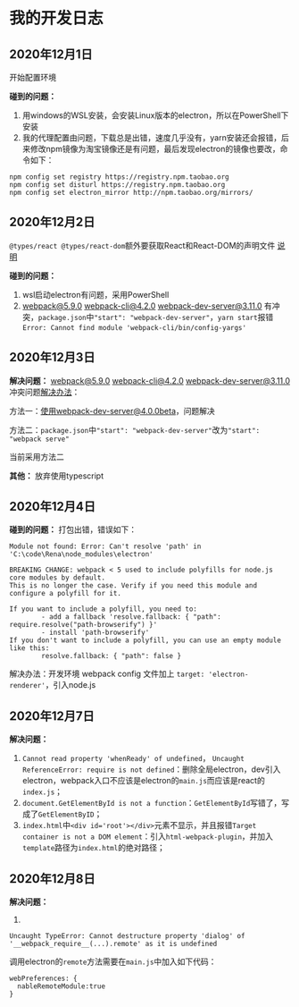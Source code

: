 # 我的开发日志

## 2020年12月1日

开始配置环境

**碰到的问题：**
1. 用windows的WSL安装，会安装Linux版本的electron，所以在PowerShell下安装
2. 我的代理配置由问题，下载总是出错，速度几乎没有，yarn安装还会报错，后来修改npm镜像为淘宝镜像还是有问题，最后发现electron的镜像也要改，命令如下：

```
npm config set registry https://registry.npm.taobao.org
npm config set disturl https://registry.npm.taobao.org
npm config set electron_mirror http://npm.taobao.org/mirrors/
```

## 2020年12月2日
`@types/react @types/react-dom`额外要获取React和React-DOM的声明文件 [说明](https://www.tslang.cn/docs/handbook/react-&-webpack.html)

**碰到的问题：**
1. wsl启动electron有问题，采用PowerShell
2. webpack@5.9.0 webpack-cli@4.2.0 webpack-dev-server@3.11.0 有冲突，`package.json`中`"start": "webpack-dev-server"`，`yarn start`报错`Error: Cannot find module 'webpack-cli/bin/config-yargs'`
## 2020年12月3日
**解决问题：**
webpack@5.9.0 webpack-cli@4.2.0 webpack-dev-server@3.11.0 冲突问题[解决办法](https://github.com/webpack/webpack-dev-server/issues/2424)：

方法一：使用webpack-dev-server@4.0.0beta，问题解决

方法二：`package.json`中`"start": "webpack-dev-server"`改为`"start": "webpack serve"`

当前采用方法二

**其他：**
放弃使用typescript

## 2020年12月4日
**碰到的问题：**
打包出错，错误如下：
```
Module not found: Error: Can't resolve 'path' in 'C:\code\Rena\node_modules\electron'

BREAKING CHANGE: webpack < 5 used to include polyfills for node.js core modules by default.
This is no longer the case. Verify if you need this module and configure a polyfill for it.

If you want to include a polyfill, you need to:
        - add a fallback 'resolve.fallback: { "path": require.resolve("path-browserify") }'
        - install 'path-browserify'
If you don't want to include a polyfill, you can use an empty module like this:
        resolve.fallback: { "path": false }
```
解决办法：开发环境 webpack config 文件加上 `target: 'electron-renderer'`，引入node.js

## 2020年12月7日

**解决问题：**
1. `Cannot read property 'whenReady' of undefined`， `Uncaught ReferenceError: require is not defined`：删除全局electron，dev引入electron，webpack入口不应该是electron的`main.js`而应该是react的`index.js`；
2. `document.GetElementById is not a function`：`GetElementById`写错了，写成了`GetElementByID`；
3. `index.html`中`<div id='root'></div>`元素不显示，并且报错`Target container is not a DOM element`：引入`html-webpack-plugin`，并加入`template`路径为`index.html`的绝对路径；

## 2020年12月8日
**解决问题：**

1. 
```
Uncaught TypeError: Cannot destructure property 'dialog' of '__webpack_require__(...).remote' as it is undefined
```

调用electron的`remote`方法需要在`main.js`中加入如下代码：
```
webPreferences: {
  nableRemoteModule:true
}
```